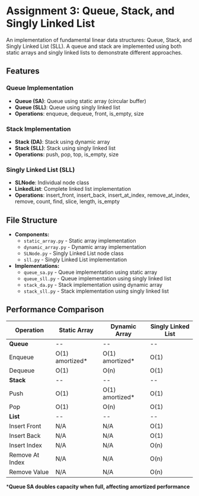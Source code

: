 # Assignment 3: Queue, Stack, and Singly Linked List

An implementation of fundamental linear data structures: Queue, Stack, and Singly Linked List (SLL). A queue and stack are implemented using both static arrays and singly linked lists to demonstrate different approaches.

## Features

### Queue Implementation
- **Queue (SA)**: Queue using static array (circular buffer)
- **Queue (SLL)**: Queue using singly linked list
- **Operations**: enqueue, dequeue, front, is_empty, size

### Stack Implementation
- **Stack (DA)**: Stack using dynamic array
- **Stack (SLL)**: Stack using singly linked list
- **Operations**: push, pop, top, is_empty, size

### Singly Linked List (SLL)
- **SLNode**: Individual node class
- **LinkedList**: Complete linked list implementation
- **Operations**: insert_front, insert_back, insert_at_index, remove_at_index, remove, count, find, slice, length, is_empty

## File Structure

- **Components:**
    - `static_array.py` - Static array implementation
    - `dynamic_array.py` - Dynamic array implementation
    - `SLNode.py` - Singly Linked List node class
    - `sll.py` - Singly Linked List implementation
- **Implementations:**
    - `queue_sa.py` - Queue implementation using static array
    - `queue_sll.py` - Queue implementation using singly linked list
    - `stack_da.py` - Stack implementation using dynamic array
    - `stack_sll.py` - Stack implementation using singly linked list

## Performance Comparison

| Operation | Static Array | Dynamic Array | Singly Linked List |
|-----------|--------------|---------------|-------------------|
| **Queue** | -- | -- | -- |
| Enqueue | O(1) amortized* | O(1) amortized* | O(1) |
| Dequeue | O(1) | O(n) | O(1) |
| **Stack** | -- | -- | -- |
| Push | O(1) | O(1) amortized* | O(1) |
| Pop | O(1) | O(n) | O(1) |
| **List** | -- | -- | -- |
| Insert Front | N/A | N/A | O(1) |
| Insert Back | N/A | N/A | O(1) |
| Insert Index | N/A | N/A | O(n) |
| Remove At Index | N/A | N/A | O(n) |
| Remove Value | N/A | N/A | O(n) |

***Queue SA doubles capacity when full, affecting amortized performance**